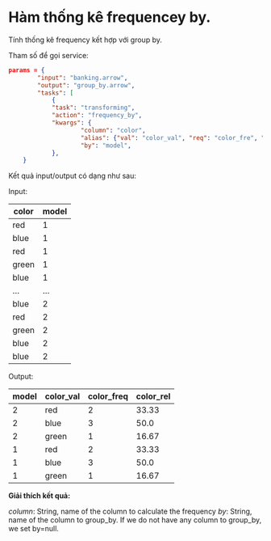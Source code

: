 # Hàm thống kê frequencey by.


Tính thống kê frequency kết hợp với group by.

Tham số để gọi service:

```json
params = {
        "input": "banking.arrow",
		"output": "group_by.arrow",
		"tasks": [
			{
            "task": "transforming",
            "action": "frequency_by",
			"kwargs": {
					"column": "color",
					"alias": {"val": "color_val", "req": "color_fre", "rel": "color_rel"},
					"by": "model",
			},
    }
```

Kết quả input/output có dạng như sau:

Input: 

| color | model |
|-------|-------|
| red   | 1     |
| blue  | 1     |
| red   | 1     |
| green | 1     |
| blue  | 1     |
| …     | …     |
| blue  | 2     |
| red   | 2     |
| green | 2     |
| blue  | 2     |
| blue  | 2     |

Output:

| model | color_val | color_freq | color_rel |
|-------|-----------|------------|------------|
| 2     | red       | 2          | 33.33      |
| 2     | blue      | 3          | 50.0       |
| 2     | green     | 1          | 16.67      |
| 1     | red       | 2          | 33.33      |
| 1     | blue      | 3          | 50.0       |
| 1     | green     | 1          | 16.67      |


**Giải thích kết quả:**

*column*: String, name of the column to calculate the frequency
*by*: String, name of the column to group_by. If we do not have any column to group_by, we set by=null.


